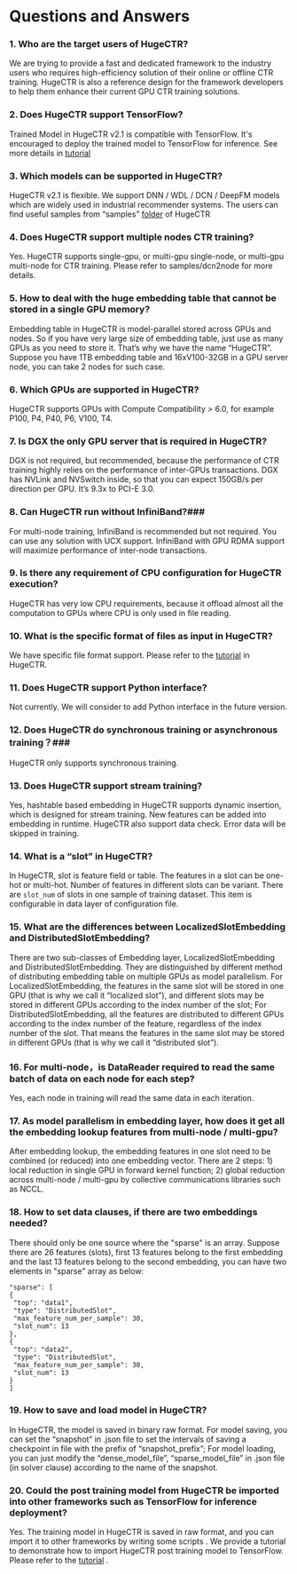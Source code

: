 # Questions and Answers #

### 1. Who are the target users of HugeCTR? ###
We are trying to provide a fast and dedicated framework to the industry users who requires high-efficiency solution of their online or offline CTR training. 
HugeCTR is also a reference design for the framework developers to help them enhance their current GPU CTR training solutions.
### 2. Does HugeCTR support TensorFlow? ###
Trained Model in HugeCTR v2.1 is compatible with TensorFlow. It's encouraged to deploy the trained model to TensorFlow for inference. See more details in [tutorial](../tutorial/dump_to_tf) 
### 3. Which models can be supported in HugeCTR? ###
HugeCTR v2.1 is flexible. We support DNN / WDL / DCN / DeepFM models which are widely used in industrial recommender systems. The users can find useful samples from “samples” [folder](../samples) of HugeCTR 
### 4. Does HugeCTR support multiple nodes CTR training? ###
Yes. HugeCTR supports single-gpu, or multi-gpu single-node, or multi-gpu multi-node for CTR training. Please refer to samples/dcn2node for more details.
### 5. How to deal with the huge embedding table that cannot be stored in a single GPU memory? ###
Embedding table in HugeCTR is model-parallel stored across GPUs and nodes.  So if you have very large size of embedding table, just use as many GPUs as you need to store it. That’s why we have the name “HugeCTR”. Suppose you have 1TB embedding table and 16xV100-32GB in a GPU server node, you can take 2 nodes for such case. 
### 6. Which GPUs are supported in HugeCTR? ###
HugeCTR supports GPUs with Compute Compatibility > 6.0, for example P100, P4, P40, P6, V100, T4.
### 7. Is DGX the only GPU server that is required in HugeCTR? ###
DGX is not required, but recommended, because the performance of CTR training highly relies on the performance of inter-GPUs transactions. DGX has NVLink and NVSwitch inside, so that you can expect 150GB/s per direction per GPU. It’s 9.3x to PCI-E 3.0.
### 8. Can HugeCTR run without InfiniBand?###
For multi-node training, InfiniBand is recommended but not required. You can use any solution with UCX support. InfiniBand with GPU RDMA support will maximize performance of inter-node transactions.
### 9. Is there any requirement of CPU configuration for HugeCTR execution? ###
HugeCTR has very low CPU requirements, because it offload almost all the computation to GPUs where CPU is only used in file reading.
### 10.	What is the specific format of files as input in HugeCTR? ###
We have specific file format support. Please refer to the [tutorial](../tutorial/dump_to_tf) in HugeCTR.
### 11.	Does HugeCTR support Python interface? ###
Not currently. We will consider to add Python interface in the future version.
### 12. Does HugeCTR do synchronous training or asynchronous training？###
HugeCTR only supports synchronous training.
### 13.	Does HugeCTR support stream training? ###
Yes, hashtable based embedding in HugeCTR supports dynamic insertion, which is designed for stream training. New features can be added into embedding in runtime. 
HugeCTR also support data check. Error data will be skipped in training.
### 14. What is a “slot” in HugeCTR? ###
In HugeCTR, slot is feature field or table. The features in a slot can be one-hot or multi-hot. Number of features in different slots can be variant. There are `slot_num` of slots in one sample of training dataset. This item is configurable in data layer of configuration file.  
### 15.	What are the differences between LocalizedSlotEmbedding and DistributedSlotEmbedding? ###
There are two sub-classes of Embedding layer, LocalizedSlotEmbedding and DistributedSlotEmbedding. They are distinguished by different method of distributing embedding table on multiple GPUs as model parallelism. For LocalizedSlotEmbedding, the features in the same slot will be stored in one GPU (that is why we call it “localized slot”), and different slots may be stored in different GPUs according to the index number of the slot; For DistributedSlotEmbedding, all the features are distributed to different GPUs according to the index number of the feature, regardless of the index number of the slot. That means the features in the same slot may be stored in different GPUs (that is why we call it “distributed slot”).
### 16. For multi-node，is DataReader required to read the same batch of data on each node for each step? ### 
Yes, each node in training will read the same data in each iteration.
### 17.	As model parallelism in embedding layer, how does it get all the embedding lookup features from multi-node / multi-gpu? ###
After embedding lookup, the embedding features in one slot need to be combined (or reduced) into one embedding vector. There are 2 steps: 1) local reduction in single GPU in forward kernel function; 2) global reduction across multi-node / multi-gpu by collective communications libraries such as NCCL. 
### 18.	How to set data clauses, if there are two embeddings needed? ### 
There should only be one source where the "sparse" is an array. Suppose there are 26 features (slots), first 13 features belong to the first embedding and the last 13 features belong to the second embedding, you can have two elements in "sparse" array as below: 
```
"sparse": [
{
 "top": "data1",
 "type": "DistributedSlot",
 "max_feature_num_per_sample": 30,
 "slot_num": 13
},
{
 "top": "data2",
 "type": "DistributedSlot",
 "max_feature_num_per_sample": 30,
 "slot_num": 13
}
]
```
### 19.	How to save and load model in HugeCTR? ### 
In HugeCTR, the model is saved in binary raw format. For model saving, you can set the “snapshot” in .json file to set the intervals of saving a checkpoint in file with the prefix of “snapshot_prefix”; For model loading, you can just modify the “dense_model_file”, “sparse_model_file” in .json file (in solver clause) according to the name of the snapshot.
### 20.	Could the post training model from HugeCTR be imported into other frameworks such as TensorFlow for inference deployment? ### 
Yes. The training model in HugeCTR is saved in raw format, and you can import it to other frameworks by writing some scripts . We provide a tutorial to demonstrate how to import HugeCTR post training model to TensorFlow. Please refer to the [tutorial](../tutorial/dump_to_tf) .

